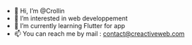 - 👋 Hi, I’m @Crollin
- 👀 I’m interested in web developpement
- 🌱 I’m currently learning Flutter for app
- 📫 You can reach me by mail : contact@creactiveweb.com


